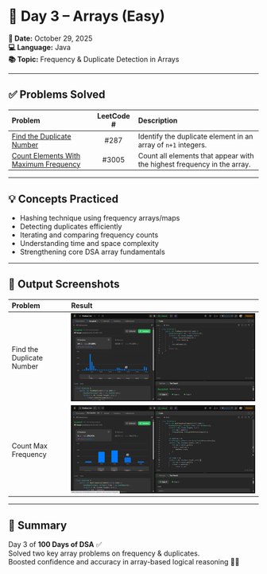 # 🧠 Day 3 – Arrays (Easy)

**📅 Date:** October 29, 2025  
**💻 Language:** Java  
**📚 Topic:** Frequency & Duplicate Detection in Arrays  

---

## ✅ Problems Solved
| Problem | LeetCode # | Description |
|:--|:--:|:--|
| [Find the Duplicate Number](https://leetcode.com/problems/find-the-duplicate-number/) | #287 | Identify the duplicate element in an array of `n+1` integers. |
| [Count Elements With Maximum Frequency](https://leetcode.com/problems/count-elements-with-maximum-frequency/) | #3005 | Count all elements that appear with the highest frequency in the array. |

---

## 💡 Concepts Practiced
- Hashing technique using frequency arrays/maps  
- Detecting duplicates efficiently  
- Iterating and comparing frequency counts  
- Understanding time and space complexity  
- Strengthening core DSA array fundamentals  

---

## 🧩 Output Screenshots
| Problem | Result |
|:--|:--|
| Find the Duplicate Number | ![Duplicate_result](./Find-Duplicate-Number.png) |
| Count Max Frequency | ![MaxFrequency_result](./count-elements-with-maximum-frequency.png) |

---

## 🏁 Summary
Day 3 of **100 Days of DSA** ✅  
Solved two key array problems on frequency & duplicates.  
Boosted confidence and accuracy in array-based logical reasoning 🚀🔥
